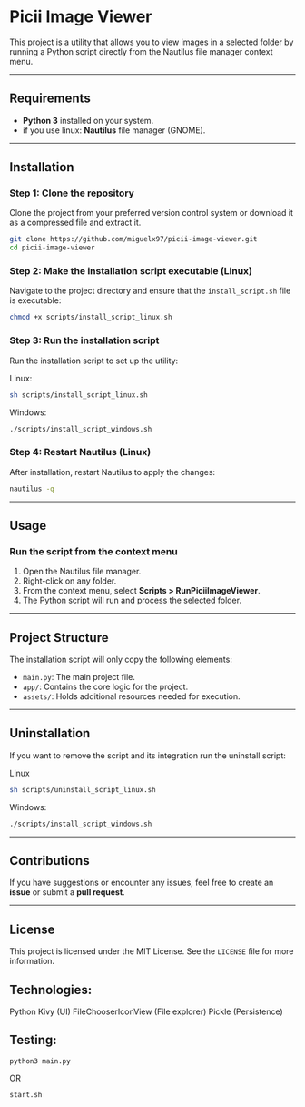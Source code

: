 # Picii Image Viewer

This project is a utility that allows you to view images in a selected folder by running a Python script directly from the Nautilus file manager context menu.

---

## Requirements

- **Python 3** installed on your system.
- if you use linux: **Nautilus** file manager (GNOME).

---

## Installation

### Step 1: Clone the repository

Clone the project from your preferred version control system or download it as a compressed file and extract it.

```bash
git clone https://github.com/miguelx97/picii-image-viewer.git
cd picii-image-viewer
```

### Step 2: Make the installation script executable (Linux)

Navigate to the project directory and ensure that the `install_script.sh` file is executable:

```bash
chmod +x scripts/install_script_linux.sh
```

### Step 3: Run the installation script

Run the installation script to set up the utility:

Linux:

```bash
sh scripts/install_script_linux.sh
```

Windows:

```bash
./scripts/install_script_windows.sh
```

### Step 4: Restart Nautilus (Linux)

After installation, restart Nautilus to apply the changes:

```bash
nautilus -q
```

---

## Usage

### Run the script from the context menu

1. Open the Nautilus file manager.
2. Right-click on any folder.
3. From the context menu, select **Scripts > RunPiciiImageViewer**.
4. The Python script will run and process the selected folder.

---

## Project Structure

The installation script will only copy the following elements:

- `main.py`: The main project file.
- `app/`: Contains the core logic for the project.
- `assets/`: Holds additional resources needed for execution.

---

## Uninstallation

If you want to remove the script and its integration run the uninstall script:

Linux

```bash
sh scripts/uninstall_script_linux.sh
```

Windows:

```bash
./scripts/install_script_windows.sh
```

---

## Contributions

If you have suggestions or encounter any issues, feel free to create an **issue** or submit a **pull request**.

---

## License

This project is licensed under the MIT License. See the `LICENSE` file for more information.

## Technologies:

Python
Kivy (UI)
FileChooserIconView (File explorer)
Pickle (Persistence)

## Testing:

```
python3 main.py
```

OR

```
start.sh
```
